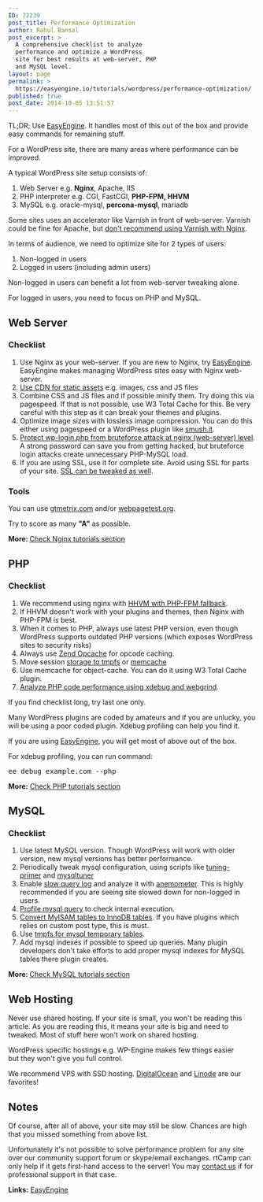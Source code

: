 ```yaml
---
ID: 72239
post_title: Performance Optimization
author: Rahul Bansal
post_excerpt: >
  A comprehensive checklist to analyze
  performance and optimize a WordPress
  site for best results at web-server, PHP
  and MySQL level.
layout: page
permalink: >
  https://easyengine.io/tutorials/wordpress/performance-optimization/
published: true
post_date: 2014-10-05 13:51:57
---
```

TL;DR; Use <a href="https://easyengine.io/easyengine">EasyEngine</a>. It handles most of this out of the box and provide easy commands for remaining stuff.

For a WordPress site, there are many areas where performance can be improved.

A typical WordPress site setup consists of:
<ol>
	<li>Web Server e.g. <strong>Nginx</strong>, Apache, IIS</li>
	<li>PHP interpreter e.g. CGI, FastCGI, <strong>PHP-FPM, HHVM</strong></li>
	<li>MySQL e.g. oracle-mysql, <strong>percona-mysql</strong>, mariadb</li>
</ol>
Some sites uses an accelerator like Varnish in front of web-server. Varnish could be fine for Apache, but <a href="https://easyengine.io/blog/why-we-never-use-varnish-with-nginx/">don't recommend using Varnish with Nginx</a>.

In terms of audience, we need to optimize site for 2 types of users:
<ol>
	<li>Non-logged in users</li>
	<li>Logged in users (including admin users)</li>
</ol>
Non-logged in users can benefit a lot from web-server tweaking alone.

For logged in users, you need to focus on PHP and MySQL.
<h2>Web Server</h2>
<h3>Checklist</h3>
<ol>
	<li>Use Nginx as your web-server. If you are new to Nginx, try <a href="https://easyengine.io/easyengine">EasyEngine</a>. EasyEngine makes managing WordPress sites easy with Nginx web-server.</li>
	<li><a href="https://easyengine.io/tutorials/cdn/">Use CDN for static assets</a> e.g. images, css and JS files</li>
	<li>Combine CSS and JS files and if possible minify them. Try doing this via pagespeed. If that is not possible, use W3 Total Cache for this. Be very careful with this step as it can break your themes and plugins.</li>
	<li>Optimize image sizes with lossless image compression. You can do this either using pagespeed or a WordPress plugin like <a href="https://wordpress.org/plugins/wp-smushit/">smush.it</a>.</li>
	<li><a href="https://easyengine.io/tutorials/nginx/block-wp-login-php-bruteforce-attack/">Protect wp-login.php from bruteforce attack at nginx (web-server) level</a>. A strong password can save you from getting hacked, but bruteforce login attacks create unnecessary PHP-MySQL load.</li>
	<li>If you are using SSL, use it for complete site. Avoid using SSL for parts of your site. <a href="https://easyengine.io/tutorials/nginx/ssl-pci-compliance-performance/">SSL can be tweaked as well</a>.</li>
</ol>
<h3>Tools</h3>
You can use <a href="http://gtmetrix.com/">gtmetrix.com</a> and/or <a href="http://www.webpagetest.org/">webpagetest.org</a>.

Try to score as many <strong>"A"</strong> as possible.

<strong>More: </strong><a href="https://easyengine.io/tutorials/nginx">Check Nginx tutorials section</a>
<h2>PHP</h2>
<h3>Checklist</h3>
<ol>
	<li>We recommend using nginx with <a href="https://easyengine.io/tutorials/php/hhvm-with-fpm-fallback/">HHVM with PHP-FPM fallback</a>.</li>
	<li>If HHVM doesn't work with your plugins and themes, then Nginx with PHP-FPM is best.</li>
	<li>When it comes to PHP, always use latest PHP version, even though WordPress supports outdated PHP versions (which exposes WordPress sites to security risks)</li>
	<li>Always use <a href="https://easyengine.io/tutorials/php/zend-opcache/">Zend Opcache</a> for opcode caching.</li>
	<li>Move session <a href="https://easyengine.io/tutorials/php/session-tmpfs/">storage to tmpfs</a> or <a href="https://easyengine.io/tutorials/php/memcache/">memcache</a></li>
	<li>Use memcache for object-cache. You can do it using W3 Total Cache plugin.</li>
	<li><a href="https://easyengine.io/tutorials/php/xdebug-webgrind/">Analyze PHP code performance using xdebug and webgrind</a>.</li>
</ol>
If you find checklist long, try last one only.

Many WordPress plugins are coded by amateurs and if you are unlucky, you will be using a poor coded plugin. Xdebug profiling can help you find it.

If you are using <a href="https://easyengine.io/easyengine">EasyEngine</a>, you will get most of above out of the box.

For xdebug profiling, you can run command:
<pre>ee debug example.com --php</pre>
<strong>More:</strong> <a href="https://easyengine.io/tutorials/php/">Check PHP tutorials section</a>
<h2>MySQL</h2>
<h3>Checklist</h3>
<ol>
	<li>Use latest MySQL version. Though WordPress will work with older version, new mysql versions has better performance.</li>
	<li>Periodically tweak mysql configuration, using scripts like <a href="https://easyengine.io/tutorials/mysql/tuning-primer/">tuning-primer</a> and <a href="https://easyengine.io/tutorials/mysql/mysqltuner/">mysqltuner</a></li>
	<li>Enable <a href="https://easyengine.io/tutorials/mysql/slow-query-log/">slow query log</a> and analyze it with <a href="https://easyengine.io/tutorials/mysql/slow-query-log-anemometer/">anemometer</a>. This is highly recommended if you are seeing site slowed down for non-logged in users.</li>
	<li><a href="https://easyengine.io/tutorials/mysql/query-profiling/">Profile mysql query</a> to check internal execution.</li>
	<li><a href="https://easyengine.io/tutorials/mysql/myisam-to-innodb/">Convert MyISAM tables to InnoDB tables</a>. If you have plugins which relies on custom post type, this is must.</li>
	<li>Use <a href="https://easyengine.io/tutorials/mysql/tmpfs-temporary-folder-creation/">tmpfs for mysql temporary tables</a>.</li>
	<li>Add mysql indexes if possible to speed up queries. Many plugin developers don't take efforts to add proper mysql indexes for MySQL tables there plugin creates.</li>
</ol>
<strong>More: </strong><a href="https://easyengine.io/tutorials/mysql/">Check MySQL tutorials section</a>
<h2>Web Hosting</h2>
Never use shared hosting. If your site is small, you won't be reading this article. As you are reading this, it means your site is big and need to tweaked. Most of stuff here won't work on shared hosting.

WordPress specific hostings e.g. WP-Engine makes few things easier but they won't give you full control.

We recommend VPS with SSD hosting. <a href="https://rt.cx/digitalocean">DigitalOcean</a> and <a href="http://rt.cx/linode">Linode</a> are our favorites!
<h2>Notes</h2>
Of course, after all of above, your site may still be slow. Chances are high that you missed something from above list.

Unfortunately it's not possible to solve performance problem for any site over our community support forum or skype/email exchanges. rtCamp can only help if it gets first-hand access to the server! You may <a href="https://easyengine.io/contact/">contact us</a> if for professional support in that case.

<strong>Links:</strong> <a href="https://easyengine.io/easyengine">EasyEngine</a>